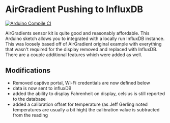 # AirGradient Pushing to InfluxDB

[![Arduino Compile CI](../../actions/workflows/Arduino_CI/badge.svg)](../../actions/workflows/Arduino_CI)

AirGradients sensor kit is quite good and reasonably affordable. This Arduino sketch allows you to integrated with a locally run InfluxDB instance. This was loosely based off of AirGradient original example with everything that wasn't required for the display removed and replaced with InfluxDB. There are a couple additional features which were added as well.

## Modifications

- Removed captive portal, Wi-Fi credentials are now defined below
- data is now sent to influxDB
- added the ability to display Fahrenheit on display, celsius is still reported to the database
- added a calibration offset for temperature (as Jeff Gerling noted temperatures are usually a bit high) the calibration value is subtracted from the reading

